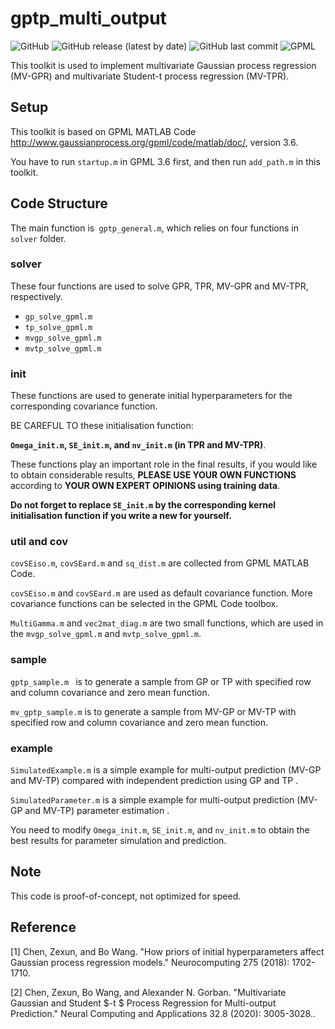# gptp_multi_output

![GitHub](https://img.shields.io/github/license/Magica-Chen/gptp_multi_output?style=plastic)
![GitHub release (latest by date)](https://img.shields.io/github/v/release/Magica-Chen/gptp_multi_output?style=plastic)
![GitHub last commit](https://img.shields.io/github/last-commit/Magica-Chen/gptp_multi_output?style=plastic)
![GPML](https://img.shields.io/badge/Matlab-GPML--v3.6-orange)

This toolkit is used to implement multivariate Gaussian process regression (MV-GPR) and multivariate Student-t process regression (MV-TPR). 

## Setup

This toolkit is based on GPML MATLAB Code http://www.gaussianprocess.org/gpml/code/matlab/doc/, version 3.6.

You have to run `startup.m` in GPML 3.6 first, and then run `add_path.m` in this toolkit.

## Code Structure

The main function is` gptp_general.m`, which relies on four functions in `solver` folder.

### solver

These four functions are used to solve GPR, TPR, MV-GPR and MV-TPR, respectively.

* `gp_solve_gpml.m`
* `tp_solve_gpml.m`
* `mvgp_solve_gpml.m`
* `mvtp_solve_gpml.m`

### init

These functions are used to generate initial hyperparameters for the corresponding covariance function.

BE CAREFUL TO these initialisation function: 

**`Omega_init.m`, `SE_init.m`, and `nv_init.m` (in TPR and MV-TPR)**. 

These functions play an important role in the final results, if you would like to obtain considerable results, **PLEASE USE YOUR OWN FUNCTIONS** according to **YOUR OWN EXPERT OPINIONS using training data**.

**Do not forget to replace `SE_init.m` by the corresponding kernel initialisation function if you write a new for yourself.**

### util and cov

`covSEiso.m`, `covSEard.m` and `sq_dist.m` are collected from GPML MATLAB Code. 

`covSEiso.m` and `covSEard.m` are used as default covariance function. More covariance functions can be selected in the GPML Code toolbox. 

`MultiGamma.m` and `vec2mat_diag.m` are two small functions, which are used in the `mvgp_solve_gpml.m` and `mvtp_solve_gpml.m`.

### sample

`gptp_sample.m ` is to generate a sample from GP or TP with specified row and column covariance and zero mean function.

`mv_gptp_sample.m` is to generate a sample from MV-GP or MV-TP with specified row and column covariance and zero mean function.

### example

`SimulatedExample.m` is a simple example for multi-output prediction (MV-GP and MV-TP) compared with independent prediction using GP and TP .

`SimulatedParameter.m` is a simple example for multi-output prediction (MV-GP and MV-TP) parameter estimation .

You need to modify `Omega_init.m`, `SE_init.m`, and `nv_init.m` to obtain the best results for parameter simulation and prediction.

## Note

This code is proof-of-concept, not optimized for speed.

## Reference 

[1] Chen, Zexun, and Bo Wang. "How priors of initial hyperparameters affect Gaussian process regression models." Neurocomputing 275 (2018): 1702-1710.

[2] Chen, Zexun, Bo Wang, and Alexander N. Gorban. "Multivariate Gaussian and Student $-t $ Process Regression for Multi-output Prediction." Neural Computing and Applications 32.8 (2020): 3005-3028..

